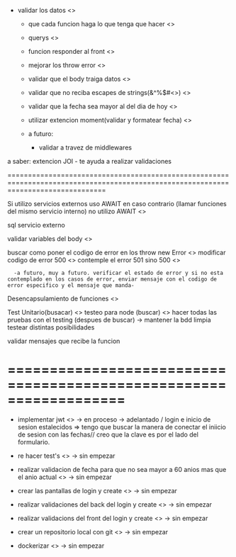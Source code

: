 - validar los datos <>
    - que cada funcion haga lo que tenga que hacer <>
    - querys    <>

    - funcion responder al front <>
  
    - mejorar los throw error <>

    - validar que el body traiga datos <>

    - validar que no reciba escapes de strings(&^%$#<>) <>

    - validar que la fecha sea mayor al del dia de hoy <>
    
    - utilizar extencion moment(validar y formatear fecha) <>

    - a futuro:
      - validar a travez de middlewares

a saber: extencion JOI - te ayuda a realizar validaciones

====================================================================================================================================

Si utilizo servicios externos uso AWAIT en caso contrario (llamar funciones del mismo servicio interno) no utilizo AWAIT  <>

sql servicio externo 

validar variables del body <>

buscar como poner el codigo de error en los throw new Error <>
modificar codigo de error 500 <>
contemple el error 501 sino 500  <>
    
      -a futuro, muy a futuro. verificar el estado de error y si no esta contemplado en los casos de error, enviar mensaje con el codigo de error especifico y el mensaje que manda-

Desencapsulamiento de funciones <>

Test Unitario(busacar) <>
testeo para node (buscar) <>
hacer todas las pruebas con el testing (despues de buscar) -> mantener la bdd limpia 
testear distintas posibilidades

validar mensajes que recibe la funcion 

==================================================================
==================================================================

- implementar jwt <> -> en proceso -> adelantado / login e inicio de sesion estalecidos => tengo que buscar la manera de conectar el iniicio de sesion con las fechas// creo que la clave es por el lado del formulario.

- re hacer test's <> -> sin empezar

- realizar validacion de fecha para que no sea mayor a 60 anios mas que el anio actual <> -> sin empezar
 
- crear las pantallas de login y create <> -> sin empezar

- realizar validaciones del back del login y create <> -> sin empezar

- realizar validacions del front del login y create <> -> sin empezar

- crear un repositorio local con git <> -> sin empezar 

- dockerizar <> -> sin empezar 



